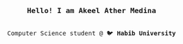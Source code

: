 <h3 align="center"><samp>Hello! I am <b>Akeel Ather Medina </a></b></samp></h3>
<p align="center"><br>
  <samp>
    Computer Science student @ 🐦 <b>Habib University</b> <br>
  </samp>
</p>

